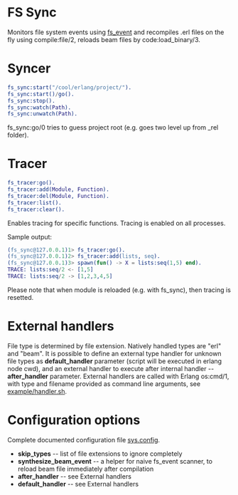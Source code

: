 FS Sync
=======

Monitors file system events using [fs\_event](http://github.com/jamhed/fs_event) and recompiles .erl files on the fly using compile:file/2, reloads beam files by code:load\_binary/3.

Syncer
======
```erlang
fs_sync:start("/cool/erlang/project/").
fs_sync:start()/go().
fs_sync:stop().
fs_sync:watch(Path).
fs_sync:unwatch(Path).
```

fs_sync:go/0 tries to guess project root (e.g. goes two level up from _rel folder).

Tracer
======
```erlang
fs_tracer:go().
fs_tracer:add(Module, Function).
fs_tracer:del(Module, Function).
fs_tracer:list().
fs_tracer:clear().
```

Enables tracing for specific functions. Tracing is enabled on all processes.

Sample output:
```erlang
(fs_sync@127.0.0.1)1> fs_tracer:go().
(fs_sync@127.0.0.1)2> fs_tracer:add(lists, seq).
(fs_sync@127.0.0.1)3> spawn(fun() -> X = lists:seq(1,5) end).
TRACE: lists:seq/2 <- [1,5]
TRACE: lists:seq/2 -> [1,2,3,4,5]
```

Please note that when module is reloaded (e.g. with fs_sync), then tracing is resetted.

External handlers
=================

File type is determined by file extension. Natively handled types are "erl" and "beam". It is possible to define
an external type handler for unknown file types as **default\_handler** parameter (script will be executed in erlang node cwd),
and an external handler to execute after internal handler -- **after\_handler** parameter.
External handlers are called with Erlang os:cmd/1, with type and filename provided as command line arguments, see 
[example/handler.sh](example/handler.sh).

Configuration options
=====================

Complete documented configuration file [sys.config](rel/sys.config).

* **skip\_types** -- list of file extensions to ignore completely
* **synthesize\_beam\_event** -- a helper for naive fs_event scanner, to reload beam file immediately after compilation
* **after_handler**  -- see External handlers
* **default_handler** -- see External handlers